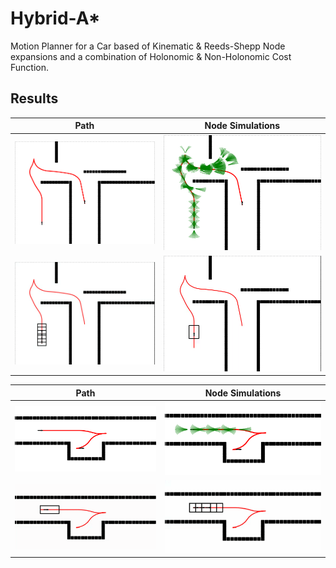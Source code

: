 # Hybrid-A*
Motion Planner for a Car based of Kinematic & Reeds-Shepp Node expansions and a combination of Holonomic & Non-Holonomic Cost Function.  

## Results
Path             |  Node Simulations
:-------------------------:|:-------------------------:
<img src="/data/simpleGoal/simpleGoal1.png"/> | <img src="/data/simpleGoal/simpleGoal2.png"/>
<img src="/data/simpleGoal/simpleGoal3.gif"/> | <img src="/data/simpleGoal/simpleGoal4.gif"/>

Path             |  Node Simulations
:-------------------------:|:-------------------------:
<img src="/data/parking/parking1.png"/> | <img src="/data/parking/parking2.png"/>
<img src="/data/parking/parking3.gif"/> | <img src="/data/parking/parking4.gif"/>
